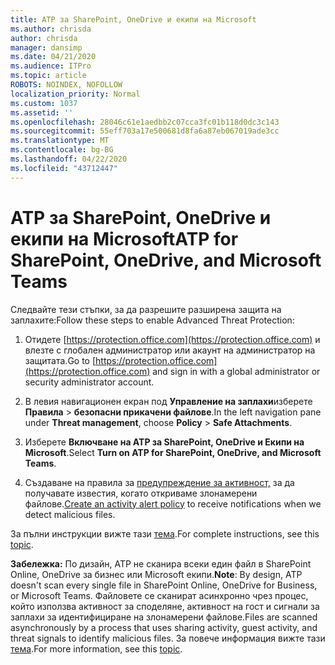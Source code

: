 ```yaml
---
title: ATP за SharePoint, OneDrive и екипи на Microsoft
ms.author: chrisda
author: chrisda
manager: dansimp
ms.date: 04/21/2020
ms.audience: ITPro
ms.topic: article
ROBOTS: NOINDEX, NOFOLLOW
localization_priority: Normal
ms.custom: 1037
ms.assetid: ''
ms.openlocfilehash: 28046c61e1aedbb2c07cca3fc01b118d0dc3c143
ms.sourcegitcommit: 55eff703a17e500681d8fa6a87eb067019ade3cc
ms.translationtype: MT
ms.contentlocale: bg-BG
ms.lasthandoff: 04/22/2020
ms.locfileid: "43712447"
---
```

# <a name="atp-for-sharepoint-onedrive-and-microsoft-teams"></a><span data-ttu-id="94405-102">ATP за SharePoint, OneDrive и екипи на Microsoft</span><span class="sxs-lookup"><span data-stu-id="94405-102">ATP for SharePoint, OneDrive, and Microsoft Teams</span></span>

<span data-ttu-id="94405-103">Следвайте тези стъпки, за да разрешите разширена защита на заплахите:</span><span class="sxs-lookup"><span data-stu-id="94405-103">Follow these steps to enable Advanced Threat Protection:</span></span>

1. <span data-ttu-id="94405-104">Отидете [https://protection.office.com](https://protection.office.com) и влезте с глобален администратор или акаунт на администратор на защитата.</span><span class="sxs-lookup"><span data-stu-id="94405-104">Go to [https://protection.office.com](https://protection.office.com) and sign in with a global administrator or security administrator account.</span></span>

2. <span data-ttu-id="94405-105">В левия навигационен екран под **Управление на заплахи**изберете **Правила** \> **безопасни прикачени файлове**.</span><span class="sxs-lookup"><span data-stu-id="94405-105">In the left navigation pane under **Threat management**, choose **Policy** \> **Safe Attachments**.</span></span>

3. <span data-ttu-id="94405-106">Изберете **Включване на ATP за SharePoint, OneDrive и Екипи на Microsoft**.</span><span class="sxs-lookup"><span data-stu-id="94405-106">Select **Turn on ATP for SharePoint, OneDrive, and Microsoft Teams**.</span></span>

4. <span data-ttu-id="94405-107">Създаване на правила за [предупреждение за активност,](https://docs.microsoft.com/office365/securitycompliance/create-activity-alerts) за да получавате известия, когато откриваме злонамерени файлове.</span><span class="sxs-lookup"><span data-stu-id="94405-107">[Create an activity alert policy](https://docs.microsoft.com/office365/securitycompliance/create-activity-alerts) to receive notifications when we detect malicious files.</span></span>

<span data-ttu-id="94405-108">За пълни инструкции вижте тази [тема](https://docs.microsoft.com/office365/securitycompliance/turn-on-atp-for-spo-odb-and-teams).</span><span class="sxs-lookup"><span data-stu-id="94405-108">For complete instructions, see this [topic](https://docs.microsoft.com/office365/securitycompliance/turn-on-atp-for-spo-odb-and-teams).</span></span>

<span data-ttu-id="94405-109">**Забележка:** По дизайн, ATP не сканира всеки един файл в SharePoint Online, OneDrive за бизнес или Microsoft екипи.</span><span class="sxs-lookup"><span data-stu-id="94405-109">**Note**: By design, ATP doesn't scan every single file in SharePoint Online, OneDrive for Business, or Microsoft Teams.</span></span> <span data-ttu-id="94405-110">Файловете се сканират асинхронно чрез процес, който използва активност за споделяне, активност на гост и сигнали за заплахи за идентифициране на злонамерени файлове.</span><span class="sxs-lookup"><span data-stu-id="94405-110">Files are scanned asynchronously by a process that uses sharing activity, guest activity, and threat signals to identify malicious files.</span></span> <span data-ttu-id="94405-111">За повече информация вижте тази [тема](https://docs.microsoft.com/office365/securitycompliance/atp-for-spo-odb-and-teams).</span><span class="sxs-lookup"><span data-stu-id="94405-111">For more information, see this [topic](https://docs.microsoft.com/office365/securitycompliance/atp-for-spo-odb-and-teams).</span></span>
